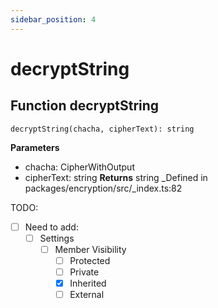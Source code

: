 ```yaml
---
sidebar_position: 4
---
```


# decryptString

## Function decryptString
```decryptString(chacha, cipherText): string```

**Parameters**
- chacha: CipherWithOutput
- cipherText: string
**Returns** string
_Defined in packages/encryption/src/_index.ts:82

TODO: 
- [ ] Need to add:
    - [ ] Settings
        - [ ] Member Visibility
          - [ ] Protected
          - [ ] Private
          - [x] Inherited
          - [ ] External 